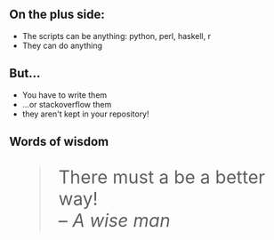 ## On the plus side:

- The scripts can be anything: python, perl, haskell, r
- They can do anything

## But...

- You have to write them
- ...or stackoverflow them
- they aren't kept in your repository!

## Words of wisdom

<blockquote style="font-size: 2rem"> There must a be a better way! <br/>– <cite>A wise man</cite> </blockquote>
<!-- Raymond Hettinger -->

